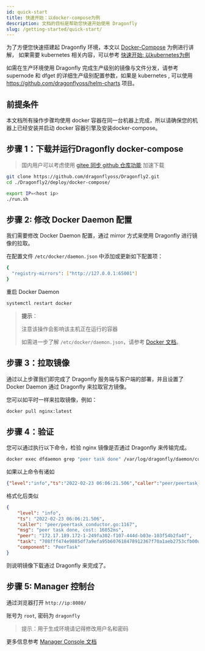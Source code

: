 ```yaml
---
id: quick-start
title: 快速开始：以docker-compose为例
description: 文档的目标是帮助您快速开始使用 Dragonfly
slug: /getting-started/quick-start/
---
```


为了方便您快速搭建起 Dragonfly 环境，本文以 [Docker-Compose](https://docs.docker.com/compose/) 为例进行讲解，
如果需要 kubernetes 相关内容，可以参考 [快速开始: 以kubernetes为例](https://github.com/dragonflyoss/Dragonfly2/blob/main/docs/zh-CN/quick-start.md)

如需在生产环境使用 Dragonfly 完成生产级别的镜像与文件分发，请参考 supernode 和 dfget 的详细生产级别配置参数，如果是 kubernetes , 可以使用
<https://github.com/dragonflyoss/helm-charts> 项目。

## 前提条件

本文档所有操作步骤均使用 docker 容器在同一台机器上完成，所以请确保您的机器上已经安装并启动 docker 容器引擎及安装docker-compose。

## 步骤 1：下载并运行Dragonfly docker-compose

> 国内用户可以考虑使用 [gitee 同步 github 仓库功能](https://gitee.com/projects/import/url) 加速下载

```bash
git clone https://github.com/dragonflyoss/Dragonfly2.git
cd ./Dragonfly2/deploy/docker-compose/

export IP=<host ip>
./run.sh
```

## 步骤 2: 修改 Docker Daemon 配置

我们需要修改 Docker Daemon 配置，通过 mirror 方式来使用 Dragonfly 进行镜像的拉取。

在配置文件 `/etc/docker/daemon.json` 中添加或更新如下配置项：

```bash
{
  "registry-mirrors": ["http://127.0.0.1:65001"]
}
```

重启 Docker Daemon

```bash
systemctl restart docker
```

> **提示**：
>
> 注意该操作会影响该主机正在运行的容器
>
> 如需进一步了解 `/etc/docker/daemon.json`，请参考 [Docker 文档](https://docs.docker.com/registry/recipes/mirror/#configure-the-cache)。

## 步骤 3：拉取镜像

通过以上步骤我们即完成了 Dragonfly 服务端与客户端的部署，并且设置了 Docker Daemon 通过 Dragonfly 来拉取官方镜像。

您可以如平时一样来拉取镜像，例如：

```bash
docker pull nginx:latest
```

## 步骤 4：验证

您可以通过执行以下命令，检验 nginx 镜像是否通过 Dragonfly 来传输完成。

```bash
docker exec dfdaemon grep "peer task done" /var/log/dragonfly/daemon/core.log
```

如果以上命令有诸如

```json
{"level":"info","ts":"2022-02-23 06:06:21.506","caller":"peer/peertask_conductor.go:1167","msg":"peer task done, cost: 16052ms","peer":"172.17.189.172-1-249fa302-f107-444d-b03e-103f54b2fa4f","task":"708fff474e9885df7a9efa95b607618478912367f70a1aeb2753cfb00dfb28f7","component":"PeerTask"}
```

格式化后类似

```json
{
    "level": "info",
    "ts": "2022-02-23 06:06:21.506",
    "caller": "peer/peertask_conductor.go:1167",
    "msg": "peer task done, cost: 16052ms",
    "peer": "172.17.189.172-1-249fa302-f107-444d-b03e-103f54b2fa4f",
    "task": "708fff474e9885df7a9efa95b607618478912367f70a1aeb2753cfb00dfb28f7",
    "component": "PeerTask"
}
```

则说明镜像下载通过 Dragonfly 来完成了。

## 步骤 5: Manager 控制台

通过浏览器打开 `http://ip:8080/`

账号为 `root`, 密码为 `dragonfly`

> 提示：用于生成环境请记得修改用户名和密码

更多信息参考 [Manager Console 文档](https://github.com/dragonflyoss/Dragonfly2/blob/main/docs/zh-CN/design/manager.md)
